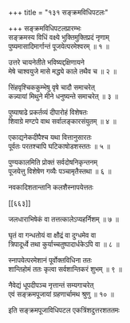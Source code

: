 +++
title = "१३१ सङ्क्रमविधिपटलः"

+++
सङ्क्रमविधिपटलप्रारम्भः  
सङ्क्रमस्य विधिं वक्ष्ये भुक्तिमुक्तिप्रदं नृणाम्  
पुष्यमासादिमार्गान्तं पूजयेत्परमेश्वरम् ॥ १ ॥


उत्तरे चायनेतीते भविष्यद्दक्षिणायने  
मेषे चाश्वयुजे मासे मद्ध्ये काले तथैव च ॥ २ ॥


सिंहवृश्चिककुम्भेषु वृषे चादौ समाचरेत्  
कन्न्यायां मिथुने मीने धनुष्यन्ते समाचरेत् ॥ ३ ॥


पुष्याषाढे प्रकर्तव्यं दीपारोहं विशेषतः  
शिवाग्रे मण्टपे वाथ सर्वालङ्कारसंयुतम् ॥ ४ ॥


एकाद्यनेकदीपैश्च यथा वित्तानुसारतः  
पूर्वतः परतश्चापि घटिकाषोडशस्ततः ॥ ५ ॥


पुण्यकालमिति प्रोक्तं सर्वदोषनिकृन्तनम्  
पूजयेत्तु विशेषेण गव्यैः पञ्चामृतैस्तथा ॥ ६ ॥


नवकादिशतान्तानि कलशैस्नापयेत्ततः  

[[६६३]]  

जलधाराभिषेकं वा तत्तत्कालेऽप्यहर्निशम् ॥ ७ ॥


घृतं वा गन्धतोयं वा क्षौद्रं वा दुग्धमेव वा  
त्रिपादूर्ध्वे तथा कुर्याच्चतुष्पादार्धकेऽपि वा ॥ ८ ॥


स्नापयेत्परमेशानं पूर्वोक्तविधिना ततः  
शान्तिहोमं ततः कृत्वा सर्वशान्तिकरं शुभम् ॥ ९ ॥


नैवेद्यं धूपदीपञ्च नृत्तान्तं सम्यगाचरेत्  
एवं सङ्क्रमपूजायां ग्रहणार्चामथ श्रुणु ॥ १० ॥


इति सङ्क्रमपूजाविधिपटल एकत्रिंशदुत्तरशततमः  
